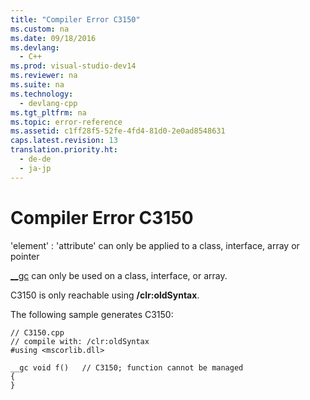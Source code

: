 ```yaml
---
title: "Compiler Error C3150"
ms.custom: na
ms.date: 09/18/2016
ms.devlang: 
  - C++
ms.prod: visual-studio-dev14
ms.reviewer: na
ms.suite: na
ms.technology: 
  - devlang-cpp
ms.tgt_pltfrm: na
ms.topic: error-reference
ms.assetid: c1ff28f5-52fe-4fd4-81d0-2e0ad8548631
caps.latest.revision: 13
translation.priority.ht: 
  - de-de
  - ja-jp
---
```

# Compiler Error C3150
'element' : 'attribute' can only be applied to a class, interface, array or pointer  
  
 [__gc](../vs140/__gc.md) can only be used on a class, interface, or array.  
  
 C3150 is only reachable using **/clr:oldSyntax**.  
  
 The following sample generates C3150:  
  
```  
// C3150.cpp  
// compile with: /clr:oldSyntax  
#using <mscorlib.dll>  
  
__gc void f()   // C3150; function cannot be managed  
{  
}  
```